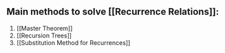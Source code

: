 ## Main methods to solve [[Recurrence Relations]]:
1. [[Master Theorem]]
2. [[Recursion Trees]]
3. [[Substitution Method for Recurrences]]